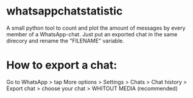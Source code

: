 # whatsappchatstatistic
A small python tool to count and plot the amount of messages by every member of a WhatsApp-chat.
Just put an exported chat in the same direcory and rename the "FILENAME" variable.

# How to export a chat:
Go to WhatsApp > tap More options > Settings > Chats > Chat history > Export chat > choose your chat > WHITOUT MEDIA (recommended)
